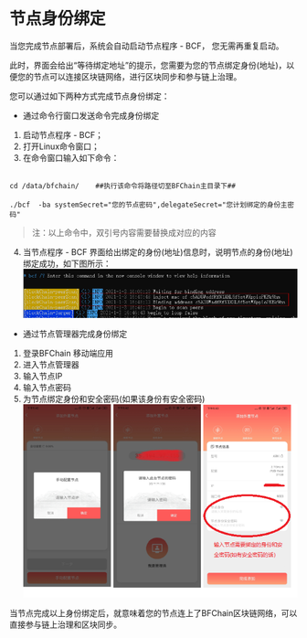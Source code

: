 # 节点身份绑定

当您完成节点部署后，系统会自动启动节点程序 - BCF， 您无需再重复启动。

此时，界面会给出“等待绑定地址”的提示，您需要为您的节点绑定身份(地址)，以便您的节点可以连接区块链网络，进行区块同步和参与链上治理。

您可以通过如下两种方式完成节点身份绑定：

- 通过命令行窗口发送命令完成身份绑定

1. 启动节点程序 - BCF；
2. 打开Linux命令窗口；
3. 在命令窗口输入如下命令：

```

cd /data/bfchain/    ##执行该命令将路径切至BFChain主目录下##

./bcf  -ba systemSecret="您的节点密码",delegateSecret="您计划绑定的身份主密码"

```

> 注：以上命令中，双引号内容需要替换成对应的内容

4. 当节点程序 - BCF 界面给出绑定的身份(地址)信息时，说明节点的身份(地址)绑定成功，如下图所示：
![bindingaddress1](./images/bindingaddress1.png)


- 通过节点管理器完成身份绑定

1. 登录BFChain 移动端应用
2. 进入节点管理器
3. 输入节点IP
4. 输入节点密码
5. 为节点绑定身份和安全密码(如果该身份有安全密码)
![bindingaddress2](./images/bindingaddress2.png)


当节点完成以上身份绑定后，就意味着您的节点连上了BFChain区块链网络，可以直接参与链上治理和区块同步。
